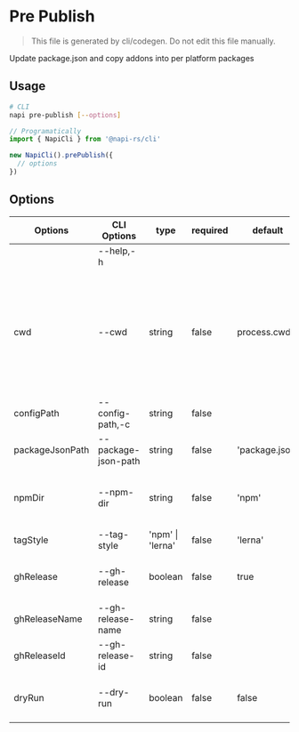 # Pre Publish

> This file is generated by cli/codegen. Do not edit this file manually.

Update package.json and copy addons into per platform packages

## Usage

```sh
# CLI
napi pre-publish [--options]
```

```typescript
// Programatically
import { NapiCli } from '@napi-rs/cli'

new NapiCli().prePublish({
  // options
})
```

## Options

| Options         | CLI Options         | type             | required | default        | description                                                                                                        |
| --------------- | ------------------- | ---------------- | -------- | -------------- | ------------------------------------------------------------------------------------------------------------------ |
|                 | --help,-h           |                  |          |                | get help                                                                                                           |
| cwd             | --cwd               | string           | false    | process.cwd()  | The working directory of where napi command will be executed in, all other paths options are relative to this path |
| configPath      | --config-path,-c    | string           | false    |                | Path to `napi` config json file                                                                                    |
| packageJsonPath | --package-json-path | string           | false    | 'package.json' | Path to `package.json`                                                                                             |
| npmDir          | --npm-dir           | string           | false    | 'npm'          | Path to the folder where the npm packages put                                                                      |
| tagStyle        | --tag-style         | 'npm' \| 'lerna' | false    | 'lerna'        | git tag style, `npm` or `lerna`                                                                                    |
| ghRelease       | --gh-release        | boolean          | false    | true           | Whether create GitHub release                                                                                      |
| ghReleaseName   | --gh-release-name   | string           | false    |                | GitHub release name                                                                                                |
| ghReleaseId     | --gh-release-id     | string           | false    |                | Existing GitHub release id                                                                                         |
| dryRun          | --dry-run           | boolean          | false    | false          | Dry run without touching file system                                                                               |
